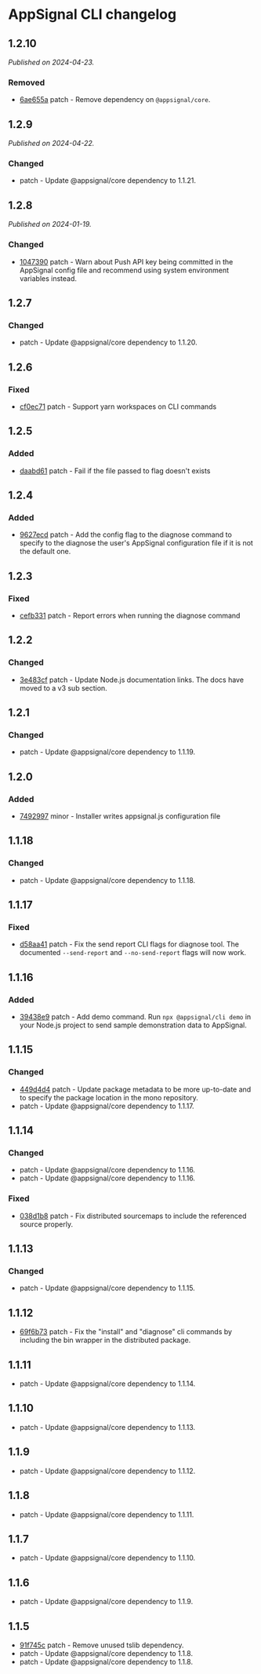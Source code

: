 # AppSignal CLI changelog

## 1.2.10

_Published on 2024-04-23._

### Removed

- [6ae655a](https://github.com/appsignal/appsignal-javascript/commit/6ae655af7ae04c75ce88893f7551a9c77420402a) patch - Remove dependency on `@appsignal/core`.

## 1.2.9

_Published on 2024-04-22._

### Changed

- patch - Update @appsignal/core dependency to 1.1.21.

## 1.2.8

_Published on 2024-01-19._

### Changed

- [1047390](https://github.com/appsignal/appsignal-javascript/commit/104739094e76594109a0cecb6da806eb9cb8c974) patch - Warn about Push API key being committed in the AppSignal config file and recommend using system environment variables instead.

## 1.2.7

### Changed

- patch - Update @appsignal/core dependency to 1.1.20.

## 1.2.6

### Fixed

- [cf0ec71](https://github.com/appsignal/appsignal-javascript/commit/cf0ec7158a3a0907fba5f6adc60089606b1465bb) patch - Support yarn workspaces on CLI commands

## 1.2.5

### Added

- [daabd61](https://github.com/appsignal/appsignal-javascript/commit/daabd617f9d2e7aae3ac408e75d2ca6572d07699) patch - Fail if the file passed to flag doesn't exists

## 1.2.4

### Added

- [9627ecd](https://github.com/appsignal/appsignal-javascript/commit/9627ecd9d8c70e8cdaa57c94f164c5565d59b85d) patch - Add the config flag to the diagnose command to specify to the diagnose the user's AppSignal configuration file
  if it is not the default one.

## 1.2.3

### Fixed

- [cefb331](https://github.com/appsignal/appsignal-javascript/commit/cefb331e88bd433cb49a1a3c761f0e5e6d94dff4) patch - Report errors when running the diagnose command

## 1.2.2

### Changed

- [3e483cf](https://github.com/appsignal/appsignal-javascript/commit/3e483cf1d3840d6b28df19c144c90211a677ec25) patch - Update Node.js documentation links. The docs have moved to a v3 sub section.

## 1.2.1

### Changed

- patch - Update @appsignal/core dependency to 1.1.19.

## 1.2.0

### Added

- [7492997](https://github.com/appsignal/appsignal-javascript/commit/74929977f8c961180fd1077363cd19fba085af87) minor - Installer writes appsignal.js configuration file

## 1.1.18

### Changed

- patch - Update @appsignal/core dependency to 1.1.18.

## 1.1.17

### Fixed

- [d58aa41](https://github.com/appsignal/appsignal-javascript/commit/d58aa41ceb3a4a6850467299392776c846698864) patch - Fix the send report CLI flags for diagnose tool. The documented `--send-report` and `--no-send-report` flags will now work.

## 1.1.16

### Added

- [39438e9](https://github.com/appsignal/appsignal-javascript/commit/39438e9f0649177fe55243054e8b0e8de1bd4515) patch - Add demo command. Run `npx @appsignal/cli demo` in your Node.js project to
  send sample demonstration data to AppSignal.

## 1.1.15

### Changed

- [449d4d4](https://github.com/appsignal/appsignal-javascript/commit/449d4d40381e7e6c13076732a8b4e7f65f94d5db) patch - Update package metadata to be more up-to-date and to specify the package location in the mono repository.
- patch - Update @appsignal/core dependency to 1.1.17.

## 1.1.14

### Changed

- patch - Update @appsignal/core dependency to 1.1.16.
- patch - Update @appsignal/core dependency to 1.1.16.

### Fixed

- [038d1b8](https://github.com/appsignal/appsignal-javascript/commit/038d1b8beb4042b2610ee3db1c6b3bdb3c9e881f) patch - Fix distributed sourcemaps to include the referenced source properly.

## 1.1.13

### Changed

- patch - Update @appsignal/core dependency to 1.1.15.

## 1.1.12

- [69f6b73](https://github.com/appsignal/appsignal-javascript/commit/69f6b73bf09b7b73075f23f0580c2d86a2ba4c03) patch - Fix the "install" and "diagnose" cli commands by including the bin wrapper in the distributed package.

## 1.1.11

- patch - Update @appsignal/core dependency to 1.1.14.

## 1.1.10

- patch - Update @appsignal/core dependency to 1.1.13.

## 1.1.9

- patch - Update @appsignal/core dependency to 1.1.12.

## 1.1.8

- patch - Update @appsignal/core dependency to 1.1.11.

## 1.1.7

- patch - Update @appsignal/core dependency to 1.1.10.

## 1.1.6

- patch - Update @appsignal/core dependency to 1.1.9.

## 1.1.5

- [91f745c](https://github.com/appsignal/appsignal-javascript/commit/91f745c781d68d9726ed4ed10f51da309a2ab4e7) patch - Remove unused tslib dependency.
- patch - Update @appsignal/core dependency to 1.1.8.
- patch - Update @appsignal/core dependency to 1.1.8.
